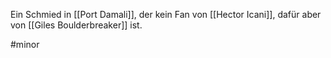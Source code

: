 Ein Schmied in [[Port Damali]], der kein Fan von [[Hector Icani]], dafür aber von [[Giles Boulderbreaker]] ist.


#minor 